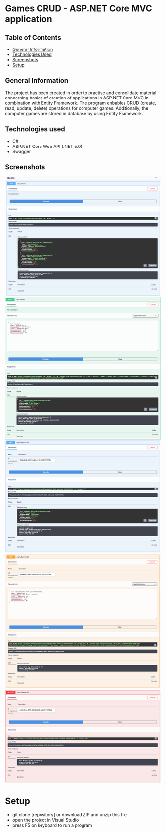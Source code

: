 # Games CRUD - ASP.NET Core MVC application


## Table of Contents
* [General Information](#general-information)
* [Technologies Used](#technologies-used)
* [Screenshots](#screenshots)
* [Setup](#setup)


## General Information
The project has been created in order to practise and consolidate material concerning basics of creation of applications in ASP.NET Core MVC in combination with Entity Framework.
The program enbables CRUD (create, read, update, delete) operations for computer games. Additionally, the computer games are stored in database by using Entity Framework.


## Technologies used
- C#
- ASP.NET Core Web API (.NET 5.0)
- Swagger


## Screenshots
<p align="center">
  <img src="./Screenshots/1.PNG">
  <img src="./Screenshots/2.PNG">
  <img src="./Screenshots/3.PNG">
  <img src="./Screenshots/4.PNG">
  <img src="./Screenshots/5.PNG">
</p>


# Setup
- git clone [repository] or download ZIP and unzip this file
- open the project in Visual Studio
- press F5 on keyboard to run a program